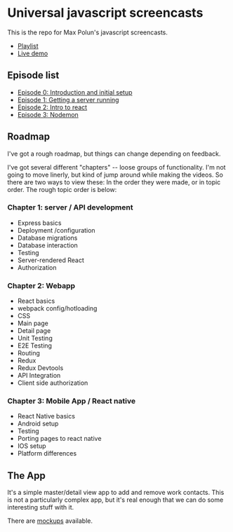 Universal javascript screencasts
================================

This is the repo for Max Polun's javascript screencasts.

* [Playlist](https://www.youtube.com/playlist?list=PLVTuErcZ9kPIon7HztSMyHdjJOkl0oGpi)
* [Live demo](https://dry-reef-5755.herokuapp.com/)

## Episode list

* [Episode 0: Introduction and initial setup](https://www.youtube.com/watch?v=qsZrAIT6IFc&index=1&list=PLVTuErcZ9kPIon7HztSMyHdjJOkl0oGpi)
* [Episode 1: Getting a server running](https://www.youtube.com/watch?v=DU-PiTN5K5w&list=PLVTuErcZ9kPIon7HztSMyHdjJOkl0oGpi&index=2)
* [Episode 2: Intro to react](https://www.youtube.com/watch?v=1qSljZUdOAA&list=PLVTuErcZ9kPIon7HztSMyHdjJOkl0oGpi&index=3)
* [Episode 3: Nodemon](https://www.youtube.com/watch?v=9wczjuigcQc&index=4&list=PLVTuErcZ9kPIon7HztSMyHdjJOkl0oGpi)

## Roadmap

I've got a rough roadmap, but things can change depending on feedback.

I've got several different "chapters" -- loose groups of functionality. I'm not going to move
linerly, but kind of jump around while making the videos. So there are two ways to view these:
In the order they were made, or in topic order. The rough topic order is below:

### Chapter 1: server / API development

* Express basics
* Deployment /configuration
* Database migrations
* Database interaction
* Testing
* Server-rendered React
* Authorization

### Chapter 2: Webapp

* React basics
* webpack config/hotloading
* CSS
* Main page
* Detail page
* Unit Testing
* E2E Testing
* Routing
* Redux
* Redux Devtools
* API Integration
* Client side authorization

### Chapter 3: Mobile App / React native

* React Native basics
* Android setup
* Testing
* Porting pages to react native
* IOS setup
* Platform differences

## The App

It's a simple master/detail view app to add and remove work contacts. This is not a particularly
complex app, but it's real enough that we can do some interesting stuff with it.

There are [mockups](doc/mockups) available.

